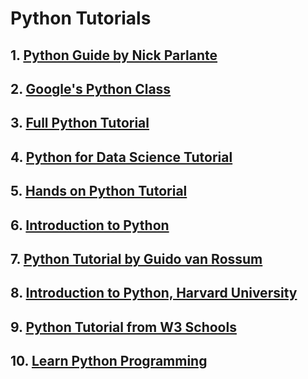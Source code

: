 # Python Tutorials

## 1. [Python Guide by Nick Parlante](https://cs.stanford.edu/people/nick/py/)

## 2. [Google's Python Class](https://developers.google.com/edu/python)

## 3. [Full Python Tutorial](../slides/python/full-python-tutorial.pdf)

## 4. [Python for Data Science Tutorial](../slides/python/python_for_data_science_tutorial.pdf)

## 5. [Hands on Python Tutorial](../slides/python/hands-on-python-tutorial.pdf)

## 6. [Introduction to Python](../slides/python/intro_to_python.pdf)

## 7. [Python Tutorial by Guido van Rossum](https://bugs.python.org/file47781/Tutorial_EDIT.pdf)

## 8. [Introduction to Python, Harvard University](http://tdc-www.harvard.edu/Python.pdf)

## 9. [Python Tutorial from W3 Schools](https://www.w3schools.com/python/default.asp)

## 10. [Learn Python Programming](https://pythonbasics.org)